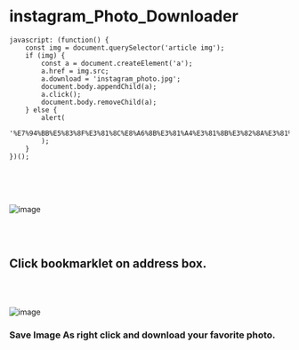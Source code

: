 # instagram_Photo_Downloader

```
javascript: (function() {
	const img = document.querySelector('article img');
	if (img) {
		const a = document.createElement('a');
		a.href = img.src;
		a.download = 'instagram_photo.jpg';
		document.body.appendChild(a);
		a.click();
		document.body.removeChild(a);
	} else {
		alert(
			'%E7%94%BB%E5%83%8F%E3%81%8C%E8%A6%8B%E3%81%A4%E3%81%8B%E3%82%8A%E3%81%BE%E3%81%9B%E3%82%93%E3%81%A7%E3%81%97%E3%81%9F%E3%80%82'
		);
	}
})();
```

<br>
<br>

<br>

![image](https://github.com/user-attachments/assets/82f44e51-546c-4bd5-b081-b40da4f8f62f)

<br>
<br>

## Click bookmarklet on address box.

<br>
<br>

![image](https://github.com/user-attachments/assets/2b2467fd-0007-4cab-8c45-e75457994172)

### Save Image As right click and download your favorite photo.
